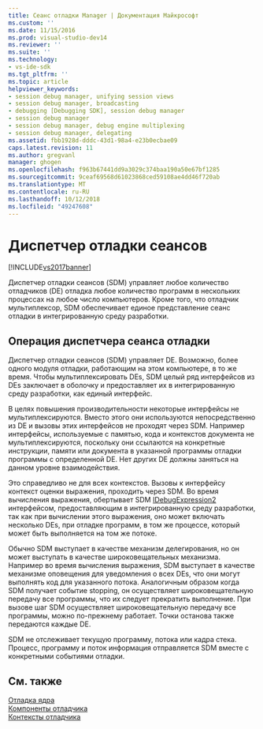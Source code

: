 ```yaml
---
title: Сеанс отладки Manager | Документация Майкрософт
ms.custom: ''
ms.date: 11/15/2016
ms.prod: visual-studio-dev14
ms.reviewer: ''
ms.suite: ''
ms.technology:
- vs-ide-sdk
ms.tgt_pltfrm: ''
ms.topic: article
helpviewer_keywords:
- session debug manager, unifying session views
- session debug manager, broadcasting
- debugging [Debugging SDK], session debug manager
- session debug manager
- session debug manager, debug engine multiplexing
- session debug manager, delegating
ms.assetid: fbb1928d-dddc-43d1-98a4-e23b0ecbae09
caps.latest.revision: 11
ms.author: gregvanl
manager: ghogen
ms.openlocfilehash: f963b67441dd9a3029c374baa190a50e67bf1285
ms.sourcegitcommit: 9ceaf69568d61023868ced59108ae4dd46f720ab
ms.translationtype: MT
ms.contentlocale: ru-RU
ms.lasthandoff: 10/12/2018
ms.locfileid: "49247608"
---
```

# <a name="session-debug-manager"></a>Диспетчер отладки сеансов
[!INCLUDE[vs2017banner](../../includes/vs2017banner.md)]

Диспетчер отладки сеансов (SDM) управляет любое количество отладчиков (DE) отладка любое количество программ в нескольких процессах на любое число компьютеров. Кроме того, что отладчик мультиплексор, SDM обеспечивает единое представление сеанс отладки в интегрированную среду разработки.  
  
## <a name="session-debug-manager-operation"></a>Операция диспетчера сеанса отладки  
 Диспетчер отладки сеансов (SDM) управляет DE. Возможно, более одного модуля отладки, работающим на этом компьютере, в то же время. Чтобы мультиплексировать DEs, SDM целый ряд интерфейсов из DEs заключает в оболочку и предоставляет их в интегрированную среду разработки, как единый интерфейс.  
  
 В целях повышения производительности некоторые интерфейсы не мультиплексируются. Вместо этого они используются непосредственно из DE и вызовы этих интерфейсов не проходят через SDM. Например интерфейсы, используемые с памятью, кода и контекстов документа не мультиплексируются, поскольку они ссылаются на конкретные инструкции, памяти или документа в указанной программы отладки программы с определенной DE. Нет других DE должны заняться на данном уровне взаимодействия.  
  
 Это справедливо не для всех контекстов. Вызовы к интерфейсу контекст оценки выражения, проходить через SDM. Во время вычисления выражения, обертывает SDM [IDebugExpression2](../../extensibility/debugger/reference/idebugexpression2.md) интерфейсом, предоставляющим в интегрированную среду разработки, так как при вычислении этого выражения, оно может включать несколько DEs, при отладке программ, в том же процессе, который может быть выполняется на том же потоке.  
  
 Обычно SDM выступает в качестве механизм делегирования, но он может выступать в качестве широковещательных механизма. Например во время вычисления выражения, SDM выступает в качестве механизме оповещения для уведомления о всех DEs, что они могут выполнять код для указанного потока. Аналогичным образом когда SDM получает событие stopping, он осуществляет широковещательную передачу все программы, что их следует прекратить выполнение. При вызове шаг SDM осуществляет широковещательную передачу все программы, можно по-прежнему работает. Точки останова также передаются каждые DE.  
  
 SDM не отслеживает текущую программу, потока или кадра стека. Процесс, программу и поток информация отправляется SDM вместе с конкретными событиями отладки.  
  
## <a name="see-also"></a>См. также  
 [Отладка ядра](../../extensibility/debugger/debug-engine.md)   
 [Компоненты отладчика](../../extensibility/debugger/debugger-components.md)   
 [Контексты отладчика](../../extensibility/debugger/debugger-contexts.md)

